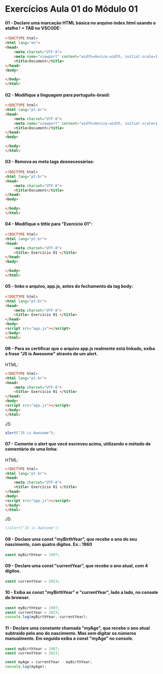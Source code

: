 
# Exercícios Aula 01 do Módulo 01 




#### 01 - Declare uma marcação HTML básica no arquivo index.html usando o atalho ! + TAB no VSCODE:

```html
<!DOCTYPE html>
<html lang="en">
<head>
    <meta charset="UTF-8">
    <meta name="viewport" content="width=device-width, initial-scale=1.0">
    <title>Document</title>
</head>
<body>
    
</body>
</html>
```

#### 02 - Modifique a linguagem para português-brasil:

```html
<!DOCTYPE html>
<html lang="pt-br">
<head>
    <meta charset="UTF-8">
    <meta name="viewport" content="width=device-width, initial-scale=1.0">
    <title>Document</title>
</head>
<body>
    
</body>
</html>
```

#### 03 - Remova as meta tags desnecessárias:

```html
<!DOCTYPE html>
<html lang="pt-br">
<head>
    <meta charset="UTF-8">
    <title>Document</title>
</head>
<body>
    
</body>
</html>
```

#### 04 - Modifique o tittle para "Exercício 01":

```html
<!DOCTYPE html>
<html lang="pt-br">
<head>
    <meta charset="UTF-8">
    <title> Exercício 01 </title>
</head>
<body>
    
</body>
</html>
```

#### 05 - linke o arquivo, app.js, antes do fechamento da tag body: 

```html
<!DOCTYPE html>
<html lang="pt-br">
<head>
    <meta charset="UTF-8">
    <title> Exercício 01 </title>
</head>
<body>
<script src="app.js"></script>
</body>
</html>
```

#### 06 - Para se certificar que o arquivo app.js realmente está linkado, exiba a frase "JS is Awesome" através de um alert. 

HTML:
```html
<!DOCTYPE html>
<html lang="pt-br">
<head>
    <meta charset="UTF-8">
    <title> Exercício 01 </title>
</head>
<body>
<script src="app.js"></script>
</body>
</html>
```
JS:

```javascript
alert("JS is Awesome");

```

#### 07 - Comente o alert que você escreveu acima, utilizando o método de comentário de uma linha:

HTML:
```html
<!DOCTYPE html>
<html lang="pt-br">
<head>
    <meta charset="UTF-8">
    <title> Exercício 01 </title>
</head>
<body>
<script src="app.js"></script>
</body>
</html>
```
JS:

```javascript
//alert("JS is Awesome");

```

#### 08 - Declare uma const "myBirthYear", que recebe o ano do seu nascimento, com quatro dígitos. Ex.: 1960

```javascript
const myBirthYear = 1997;

```

#### 09 - Declare uma const "currentYear", que recebe o ano atual, com 4 dígitos. 

```javascript
const currentYear = 2023;

```

#### 10 - Exiba as const "myBirthYear" e "currentYear", lado a lado, no console do browser. 

```javascript
const myBirthYear = 1997;
const currentYear = 2023;
console.log(myBirthYear, currentYear);

```

#### 11 -  Declare uma constante chamada "myAge", que recebe o ano atual subtraído pelo ano do nascimento. Mas sem digitar os números manualmente. Em seguida exiba a const "myAge" no console. 

```javascript
const myBirthYear = 1997;
const currentYear = 2023;

const myAge = currentYear - myBirthYear; 
console.log(myAge);

```

